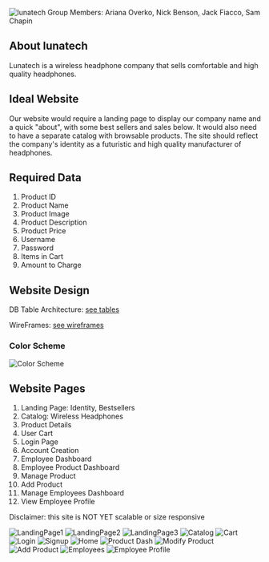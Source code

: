 ![lunatech](Logos/githublogo.png)
Group Members: Ariana Overko, Nick Benson, Jack Fiacco, Sam Chapin


## About lunatech
Lunatech is a wireless headphone company that sells comfortable and high quality headphones. 


## Ideal Website 
Our website would require a landing page to display our company name and a quick "about", with some best sellers and sales below. It would also need to have a separate catalog with browsable products. The site should reflect the company's identity as a futuristic and high quality manufacturer of headphones.


## Required Data
1) Product ID
2) Product Name
3) Product Image
4) Product Description
5) Product Price
6) Username
7) Password
8) Items in Cart
9) Amount to Charge


## Website Design
DB Table Architecture:
[see tables](db_tables.md)

WireFrames:
[see wireframes](wireframes.md)

### Color Scheme
![Color Scheme](SiteAssets/color_scheme.png)


## Website Pages
1) Landing Page: Identity, Bestsellers
2) Catalog: Wireless Headphones
3) Product Details
4) User Cart
5) Login Page
6) Account Creation
7) Employee Dashboard
8) Employee Product Dashboard
9) Manage Product
10) Add Product
11) Manage Employees Dashboard
12) View Employee Profile

Disclaimer: this site is NOT YET scalable or size responsive

![LandingPage1](PageDesigns/landing_page1.png)
![LandingPage2](PageDesigns/landing_page2.png)
![LandingPage3](PageDesigns/landing_page3.png)
![Catalog](PageDesigns/catalog.png)
![Cart](PageDesigns/cart.png)
![Login](PageDesigns/login.png)
![Signup](PageDesigns/signup.png)
![Home](PageDesigns/home.png)
![Product Dash](PageDesigns/inventory.png)
![Modify Product](PageDesigns/modify.png)
![Add Product](PageDesigns/add_new.png)
![Employees](PageDesigns/employees.png)
![Employee Profile](PageDesigns/employee_profile.png)

